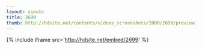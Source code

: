 ```yaml
---
layout: sieutv
title: 2699
thumb: http://hdsite.net/contents/videos_screenshots/2000/2699/preview_360p.mp4.jpg
---
```

{% include iframe src='http://hdsite.net/embed/2699' %}
 
